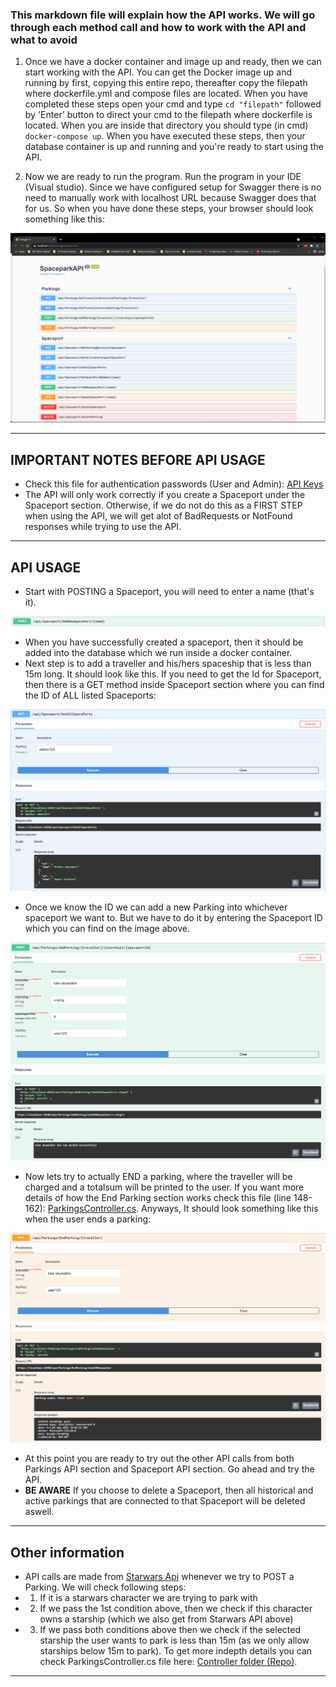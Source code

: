 ### This markdown file will explain how the API works. We will go through each method call and how to work with the API and what to avoid

1. Once we have a docker container and image up and ready, then we can start working with the API. You can get the Docker image up and running by first, copying this entire repo, thereafter copy the filepath where dockerfile.yml and compose files are located. When you have completed these steps open your cmd and type `cd "filepath"` followed by 'Enter' button to direct your cmd to the filepath where dockerfile is located. When you are inside that directory you should type (in cmd) `docker-compose up`. When you have executed these steps, then your database container is up and running and you're ready to start using the API.

2. Now we are ready to run the program. Run the program in your IDE (Visual studio). Since we have configured setup for Swagger there is no need to manually work with localhost URL because Swagger does that for us. So when you have done these steps, your browser should look something like this:

![image](https://github.com/PGBSNH20/spaceparkv2-mazdak-orhan/blob/Dev/Documentation/Swagger.png)

---

## IMPORTANT NOTES BEFORE API USAGE

- Check this file for authentication passwords (User and Admin): [API Keys](https://github.com/PGBSNH20/spaceparkv2-mazdak-orhan/blob/Dev/Source/SpaceparkAPI/appsettings.json)
- The API will only work correctly if you create a Spaceport under the Spaceport section. Otherwise, if we do not do this as a FIRST STEP when using the API, we will get alot of BadRequests or NotFound responses while trying to use the API.

---

## API USAGE

- Start with POSTING a Spaceport, you will need to enter a name (that's it).

![image](https://github.com/PGBSNH20/spaceparkv2-mazdak-orhan/blob/Dev/Documentation/CreateSpaceport.png)

- When you have successfully created a spaceport, then it should be added into the database which we run inside a docker container.
- Next step is to add a traveller and his/hers spaceship that is less than 15m long. It should look like this. If you need to get the Id for Spaceport, then there is a GET method inside Spaceport section where you can find the ID of ALL listed Spaceports:

![image](https://github.com/PGBSNH20/spaceparkv2-mazdak-orhan/blob/Dev/Documentation/GetAllSpaceports.png)

- Once we know the ID we can add a new Parking into whichever spaceport we want to. But we have to do it by entering the Spaceport ID which you can find on the image above.

![image](https://github.com/PGBSNH20/spaceparkv2-mazdak-orhan/blob/Dev/Documentation/AddParking.png)

- Now lets try to actually END a parking, where the traveller will be charged and a totalsum will be printed to the user. If you want more details of how the End Parking section works check this file (line 148-162): [ParkingsController.cs](https://github.com/PGBSNH20/spaceparkv2-mazdak-orhan/blob/Dev/Source/SpaceparkAPI/Controllers/ParkingsController.cs). Anyways, It should look something like this when the user ends a parking:

![image](https://github.com/PGBSNH20/spaceparkv2-mazdak-orhan/blob/Dev/Documentation/EndParking.png)

- At this point you are ready to try out the other API calls from both Parkings API section and Spaceport API section. Go ahead and try the API.
- **BE AWARE** If you choose to delete a Spaceport, then all historical and active parkings that are connected to that Spaceport will be deleted aswell.

---

## Other information
-  API calls are made from [Starwars Api](https://swapi.dev/) whenever we try to POST a Parking. We will check following steps: 
-  1. If it is a starwars character we are trying to park with
-  2. If we pass the 1st condition above, then we check if this character owns a starship (which we also get from Starwars API above)
-  3. If we pass both conditions above then we check if the selected starship the user wants to park is less than 15m (as we only allow starships below 15m to park).
To get more indepth details you can check ParkingsController.cs file here: [Controller folder (Repo)](https://github.com/PGBSNH20/spaceparkv2-mazdak-orhan/tree/Dev/Source/SpaceparkAPI/Controllers).

---

